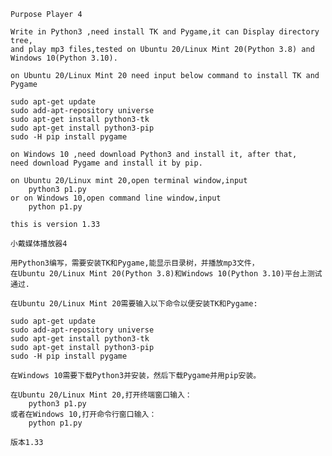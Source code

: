     Purpose Player 4

    Write in Python3 ,need install TK and Pygame,it can Display directory tree,
    and play mp3 files,tested on Ubuntu 20/Linux Mint 20(Python 3.8) and Windows 10(Python 3.10).

    on Ubuntu 20/Linux Mint 20 need input below command to install TK and Pygame

    sudo apt-get update
    sudo add-apt-repository universe
    sudo apt-get install python3-tk
    sudo apt-get install python3-pip
    sudo -H pip install pygame

    on Windows 10 ,need download Python3 and install it, after that,
    need download Pygame and install it by pip.

    on Ubuntu 20/Linux mint 20,open terminal window,input 
        python3 p1.py
    or on Windows 10,open command line window,input
        python p1.py

    this is version 1.33
    
    小戴媒体播放器4

    用Python3编写，需要安装TK和Pygame,能显示目录树，并播放mp3文件，
    在Ubuntu 20/Linux Mint 20(Python 3.8)和Windows 10(Python 3.10)平台上测试通过.

    在Ubuntu 20/Linux Mint 20需要输入以下命令以便安装TK和Pygame:

    sudo apt-get update
    sudo add-apt-repository universe
    sudo apt-get install python3-tk
    sudo apt-get install python3-pip
    sudo -H pip install pygame

    在Windows 10需要下载Python3并安装，然后下载Pygame并用pip安装。

    在Ubuntu 20/Linux Mint 20,打开终端窗口输入：
        python3 p1.py
    或者在Windows 10,打开命令行窗口输入：
        python p1.py

    版本1.33



